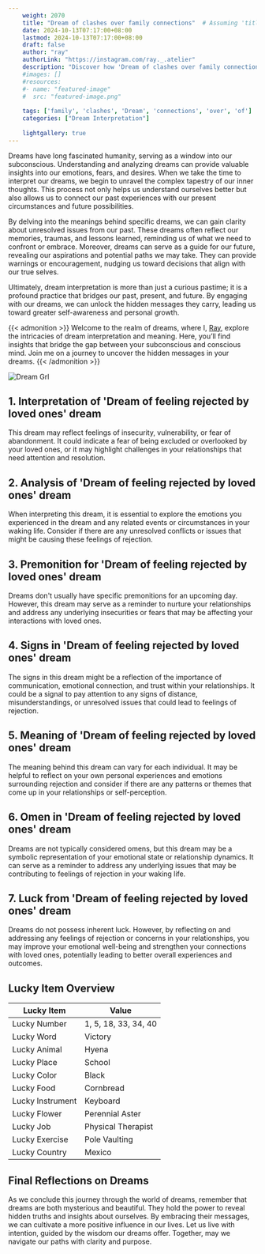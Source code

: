 ```yaml
---
    weight: 2070
    title: "Dream of clashes over family connections"  # Assuming 'title' column exists
    date: 2024-10-13T07:17:00+08:00
    lastmod: 2024-10-13T07:17:00+08:00
    draft: false
    author: "ray"
    authorLink: "https://instagram.com/ray._.atelier"
    description: "Discover how 'Dream of clashes over family connections' can interpret your future and uncover its significant meanings in your life."
    #images: []
    #resources:
    #- name: "featured-image"
    #  src: "featured-image.png"
    
    tags: ['family', 'clashes', 'Dream', 'connections', 'over', 'of']
    categories: ["Dream Interpretation"]
    
    lightgallery: true
---
```

    
Dreams have long fascinated humanity, serving as a window into our subconscious. Understanding and analyzing dreams can provide valuable insights into our emotions, fears, and desires. When we take the time to interpret our dreams, we begin to unravel the complex tapestry of our inner thoughts. This process not only helps us understand ourselves better but also allows us to connect our past experiences with our present circumstances and future possibilities.

By delving into the meanings behind specific dreams, we can gain clarity about unresolved issues from our past. These dreams often reflect our memories, traumas, and lessons learned, reminding us of what we need to confront or embrace. Moreover, dreams can serve as a guide for our future, revealing our aspirations and potential paths we may take. They can provide warnings or encouragement, nudging us toward decisions that align with our true selves.

Ultimately, dream interpretation is more than just a curious pastime; it is a profound practice that bridges our past, present, and future. By engaging with our dreams, we can unlock the hidden messages they carry, leading us toward greater self-awareness and personal growth.

{{< admonition >}}
Welcome to the realm of dreams, where I, [Ray](https://instagram.com/ray._.atelier), explore the intricacies of dream interpretation and meaning. Here, you’ll find insights that bridge the gap between your subconscious and conscious mind. Join me on a journey to uncover the hidden messages in your dreams.
{{< /admonition >}}

![Dream Grl](https://cdn.pixabay.com/photo/2017/11/02/03/35/gothic-2910057_1280.jpg "Dream Grl")

## 1. Interpretation of 'Dream of feeling rejected by loved ones' dream
 This dream may reflect feelings of insecurity, vulnerability, or fear of abandonment. It could indicate a fear of being excluded or overlooked by your loved ones, or it may highlight challenges in your relationships that need attention and resolution.

## 2. Analysis of 'Dream of feeling rejected by loved ones' dream
 When interpreting this dream, it is essential to explore the emotions you experienced in the dream and any related events or circumstances in your waking life. Consider if there are any unresolved conflicts or issues that might be causing these feelings of rejection.

## 3. Premonition for 'Dream of feeling rejected by loved ones' dream
 Dreams don't usually have specific premonitions for an upcoming day. However, this dream may serve as a reminder to nurture your relationships and address any underlying insecurities or fears that may be affecting your interactions with loved ones.

## 4. Signs in 'Dream of feeling rejected by loved ones' dream
 The signs in this dream might be a reflection of the importance of communication, emotional connection, and trust within your relationships. It could be a signal to pay attention to any signs of distance, misunderstandings, or unresolved issues that could lead to feelings of rejection.

## 5. Meaning of 'Dream of feeling rejected by loved ones' dream
 The meaning behind this dream can vary for each individual. It may be helpful to reflect on your own personal experiences and emotions surrounding rejection and consider if there are any patterns or themes that come up in your relationships or self-perception.

## 6. Omen in 'Dream of feeling rejected by loved ones' dream
 Dreams are not typically considered omens, but this dream may be a symbolic representation of your emotional state or relationship dynamics. It can serve as a reminder to address any underlying issues that may be contributing to feelings of rejection in your waking life.

## 7. Luck from 'Dream of feeling rejected by loved ones' dream
 Dreams do not possess inherent luck. However, by reflecting on and addressing any feelings of rejection or concerns in your relationships, you may improve your emotional well-being and strengthen your connections with loved ones, potentially leading to better overall experiences and outcomes.

## Lucky Item Overview
| Lucky Item          | Value              |
|---------------|--------------------|
| Lucky Number        | 1, 5, 18, 33, 34, 40  |
| Lucky Word          | Victory |
| Lucky Animal        | Hyena |
| Lucky Place         | School     |
| Lucky Color         | Black     |
| Lucky Food          | Cornbread      |
| Lucky Instrument    | Keyboard |
| Lucky Flower        | Perennial Aster    |
| Lucky Job           | Physical Therapist       |
| Lucky Exercise      | Pole Vaulting  |
| Lucky Country       | Mexico    |


##  Final Reflections on Dreams

As we conclude this journey through the world of dreams, remember that dreams are both mysterious and beautiful. They hold the power to reveal hidden truths and insights about ourselves. By embracing their messages, we can cultivate a more positive influence in our lives. Let us live with intention, guided by the wisdom our dreams offer. Together, may we navigate our paths with clarity and purpose.
